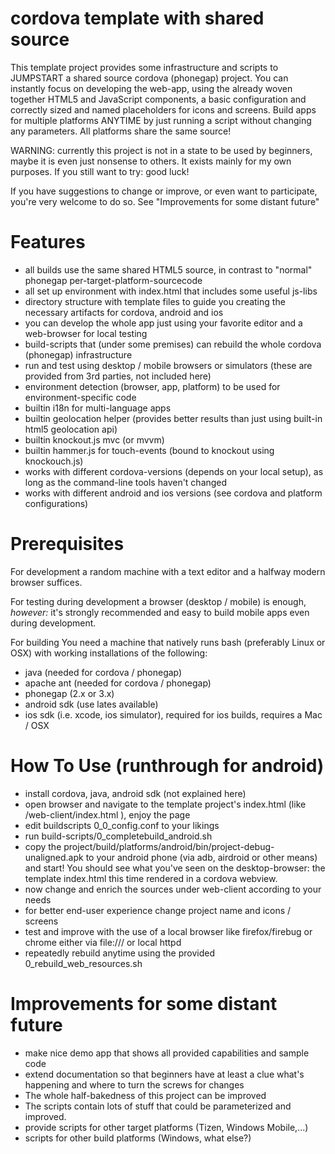 cordova template with shared source
===================================

This template project provides some infrastructure and scripts to JUMPSTART a shared source cordova (phonegap) project. You can instantly focus on developing the web-app, using the already woven together HTML5 and JavaScript components, a basic configuration and correctly sized and named placeholders for icons and screens. Build apps for multiple platforms ANYTIME by just running a script without changing any parameters. All platforms share the same source!

WARNING: currently this project is not in a state to be used by beginners, maybe it is even just nonsense to others. It exists mainly for my own purposes. If you still want to try: good luck!

If you have suggestions to change or improve, or even want to participate, you're very welcome to do so. See "Improvements for some distant future"


Features
========
- all builds use the same shared HTML5 source, in contrast to "normal" phonegap per-target-platform-sourcecode
- all set up environment with index.html that includes some useful js-libs
- directory structure with template files to guide you creating the necessary artifacts for cordova, android and ios
- you can develop the whole app just using your favorite editor and a web-browser for local testing
- build-scripts that (under some premises) can rebuild the whole cordova (phonegap) infrastructure
- run and test using desktop / mobile browsers or simulators (these are provided from 3rd parties, not included here)
- environment detection (browser, app, platform) to be used for environment-specific code
- builtin i18n for multi-language apps
- builtin geolocation helper (provides better results than just using built-in html5 geolocation api)
- builtin knockout.js mvc (or mvvm)
- builtin hammer.js for touch-events (bound to knockout using knockouch.js)
- works with different cordova-versions (depends on your local setup), as long as the command-line tools haven't changed
- works with different android and ios versions (see cordova and platform configurations)


Prerequisites
=============
For development a random machine with a text editor and a halfway modern browser suffices.

For testing during development a browser (desktop / mobile) is enough, *however:* it's strongly recommended and easy to build mobile apps even during development.

For building You need a machine that natively runs bash (preferably Linux or OSX) with working installations of the following:
- java (needed for cordova / phonegap)
- apache ant (needed for cordova / phonegap)
- phonegap (2.x or 3.x)
- android sdk (use lates available)
- ios sdk (i.e. xcode, ios simulator), required for ios builds, requires a Mac / OSX



How To Use (runthrough for android)
==========================================
- install cordova, java, android sdk (not explained here)
- open browser and navigate to the template project's index.html (like <project-home>/web-client/index.html ), enjoy the page
- edit buildscripts 0_0_config.conf to your likings
- run build-scripts/0_completebuild_android.sh 
- copy the project/build/platforms/android/bin/project-debug-unaligned.apk to your android phone (via adb, airdroid or other means) and start! You should see what you've seen on the desktop-browser: the template index.html this time rendered in a cordova webview.
- now change and enrich the sources under web-client according to your needs
- for better end-user experience change project name and icons / screens
- test and improve with the use of a local browser like firefox/firebug or chrome either via file:/// or local httpd
- repeatedly rebuild anytime using the provided 0_rebuild_web_resources.sh


Improvements for some distant future
====================================
- make nice demo app that shows all provided capabilities and sample code
- extend documentation so that beginners have at least a clue what's happening and where to turn the screws for changes
- The whole half-bakedness of this project can be improved
- The scripts contain lots of stuff that could be parameterized and improved.
- provide scripts for other target platforms (Tizen, Windows Mobile,...)
- scripts for other build platforms (Windows, what else?)